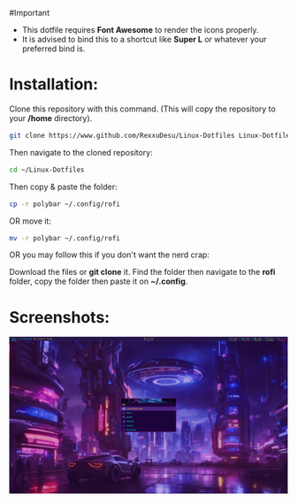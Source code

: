 #Important
- This dotfile requires **Font Awesome** to render the icons properly.
- It is advised to bind this to a shortcut like **Super L** or whatever your preferred bind is.

# Installation:
Clone this repository with this command. (This will copy the repository to your **/home** directory).
```bash
git clone https://www.github.com/RexxuDesu/Linux-Dotfiles Linux-Dotfiles
```

Then navigate to the cloned repository:
```bash
cd ~/Linux-Dotfiles
```
Then copy & paste the folder:
```bash
cp -r polybar ~/.config/rofi
```
 OR move it:
```bash
mv -r polybar ~/.config/rofi
```

OR you may follow this if you don't want the nerd crap:

Download the files or **git clone** it. Find the folder then navigate to the **rofi** folder, copy the folder then paste it on **~/.config**.

# Screenshots:
![image](../screenshots/rofi.png)

